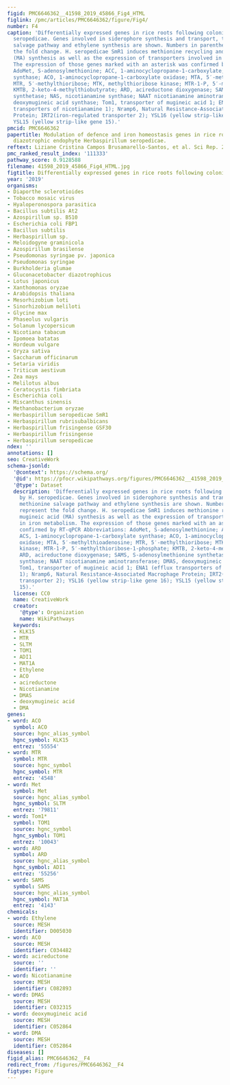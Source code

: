 ```yaml
---
figid: PMC6646362__41598_2019_45866_Fig4_HTML
figlink: /pmc/articles/PMC6646362/figure/Fig4/
number: F4
caption: 'Differentially expressed genes in rice roots following colonisation by H.
  seropedicae. Genes involved in siderophore synthesis and transport, the methionine
  salvage pathway and ethylene synthesis are shown. Numbers in parentheses represent
  the fold change. H. seropedicae SmR1 induces methionine recycling and mugineic acid
  (MA) synthesis as well as the expression of transporters involved in iron metabolism.
  The expression of those genes marked with an asterisk was confirmed by RT-qPCR Abbreviations:
  AdoMet, S-adenosylmethionine; ACC, 1-aminocyclopropane-1-carboxylate; ACS, 1-aminocyclopropane-1-carboxylate
  synthase; ACO, 1-aminocyclopropane-1-carboxylate oxidase; MTA, 5′-methylthioadenosine;
  MTR, 5′-methylthioribose; MTK, methylthioribose kinase; MTR-1-P, 5′-methylthioribose-1-phosphate;
  KMTB, 2-keto-4-methylthiobutyrate; ARD, acireductone dioxygenase; SAMS, S-adenosylmethionine
  synthetase; NAS, nicotianamine synthase; NAAT nicotianamine aminotransferase; DMAS,
  deoxymugineic acid synthase; Tom1, transporter of mugineic acid 1; ENA1 (efflux
  transporters of nicotianamine 1); Nramp6, Natural Resistance-Associated Macrophage
  Protein; IRT2(iron-regulated transporter 2); YSL16 (yellow strip-like gene 16);
  YSL15 (yellow strip-like gene 15).'
pmcid: PMC6646362
papertitle: Modulation of defence and iron homeostasis genes in rice roots by the
  diazotrophic endophyte Herbaspirillum seropedicae.
reftext: Liziane Cristina Campos Brusamarello-Santos, et al. Sci Rep. 2019;9:10573.
pmc_ranked_result_index: '111333'
pathway_score: 0.9128588
filename: 41598_2019_45866_Fig4_HTML.jpg
figtitle: Differentially expressed genes in rice roots following colonisation by H
year: '2019'
organisms:
- Diaporthe sclerotioides
- Tobacco mosaic virus
- Hyaloperonospora parasitica
- Bacillus subtilis At2
- Azospirillum sp. B510
- Escherichia coli FBP1
- Bacillus subtilis
- Herbaspirillum sp.
- Meloidogyne graminicola
- Azospirillum brasilense
- Pseudomonas syringae pv. japonica
- Pseudomonas syringae
- Burkholderia glumae
- Gluconacetobacter diazotrophicus
- Lotus japonicus
- Xanthomonas oryzae
- Arabidopsis thaliana
- Mesorhizobium loti
- Sinorhizobium meliloti
- Glycine max
- Phaseolus vulgaris
- Solanum lycopersicum
- Nicotiana tabacum
- Ipomoea batatas
- Hordeum vulgare
- Oryza sativa
- Saccharum officinarum
- Setaria viridis
- Triticum aestivum
- Zea mays
- Melilotus albus
- Ceratocystis fimbriata
- Escherichia coli
- Miscanthus sinensis
- Methanobacterium oryzae
- Herbaspirillum seropedicae SmR1
- Herbaspirillum rubrisubalbicans
- Herbaspirillum frisingense GSF30
- Herbaspirillum frisingense
- Herbaspirillum seropedicae
ndex: ''
annotations: []
seo: CreativeWork
schema-jsonld:
  '@context': https://schema.org/
  '@id': https://pfocr.wikipathways.org/figures/PMC6646362__41598_2019_45866_Fig4_HTML.html
  '@type': Dataset
  description: 'Differentially expressed genes in rice roots following colonisation
    by H. seropedicae. Genes involved in siderophore synthesis and transport, the
    methionine salvage pathway and ethylene synthesis are shown. Numbers in parentheses
    represent the fold change. H. seropedicae SmR1 induces methionine recycling and
    mugineic acid (MA) synthesis as well as the expression of transporters involved
    in iron metabolism. The expression of those genes marked with an asterisk was
    confirmed by RT-qPCR Abbreviations: AdoMet, S-adenosylmethionine; ACC, 1-aminocyclopropane-1-carboxylate;
    ACS, 1-aminocyclopropane-1-carboxylate synthase; ACO, 1-aminocyclopropane-1-carboxylate
    oxidase; MTA, 5′-methylthioadenosine; MTR, 5′-methylthioribose; MTK, methylthioribose
    kinase; MTR-1-P, 5′-methylthioribose-1-phosphate; KMTB, 2-keto-4-methylthiobutyrate;
    ARD, acireductone dioxygenase; SAMS, S-adenosylmethionine synthetase; NAS, nicotianamine
    synthase; NAAT nicotianamine aminotransferase; DMAS, deoxymugineic acid synthase;
    Tom1, transporter of mugineic acid 1; ENA1 (efflux transporters of nicotianamine
    1); Nramp6, Natural Resistance-Associated Macrophage Protein; IRT2(iron-regulated
    transporter 2); YSL16 (yellow strip-like gene 16); YSL15 (yellow strip-like gene
    15).'
  license: CC0
  name: CreativeWork
  creator:
    '@type': Organization
    name: WikiPathways
  keywords:
  - KLK15
  - MTR
  - SLTM
  - TOM1
  - ADI1
  - MAT1A
  - Ethylene
  - ACO
  - acireductone
  - Nicotianamine
  - DMAS
  - deoxymugineic acid
  - DMA
genes:
- word: ACO
  symbol: ACO
  source: hgnc_alias_symbol
  hgnc_symbol: KLK15
  entrez: '55554'
- word: MTR
  symbol: MTR
  source: hgnc_symbol
  hgnc_symbol: MTR
  entrez: '4548'
- word: Met
  symbol: Met
  source: hgnc_alias_symbol
  hgnc_symbol: SLTM
  entrez: '79811'
- word: Tom1*
  symbol: TOM1
  source: hgnc_symbol
  hgnc_symbol: TOM1
  entrez: '10043'
- word: ARD
  symbol: ARD
  source: hgnc_alias_symbol
  hgnc_symbol: ADI1
  entrez: '55256'
- word: SAMS
  symbol: SAMS
  source: hgnc_alias_symbol
  hgnc_symbol: MAT1A
  entrez: '4143'
chemicals:
- word: Ethylene
  source: MESH
  identifier: D005030
- word: ACO
  source: MESH
  identifier: C034482
- word: acireductone
  source: ''
  identifier: ''
- word: Nicotianamine
  source: MESH
  identifier: C082893
- word: DMAS
  source: MESH
  identifier: C032315
- word: deoxymugineic acid
  source: MESH
  identifier: C052864
- word: DMA
  source: MESH
  identifier: C052864
diseases: []
figid_alias: PMC6646362__F4
redirect_from: /figures/PMC6646362__F4
figtype: Figure
---
```

